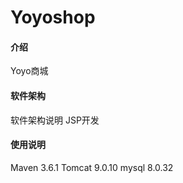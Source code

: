 # Yoyoshop

#### 介绍
Yoyo商城

#### 软件架构
软件架构说明
JSP开发

#### 使用说明
Maven 3.6.1
Tomcat 9.0.10
mysql 8.0.32

